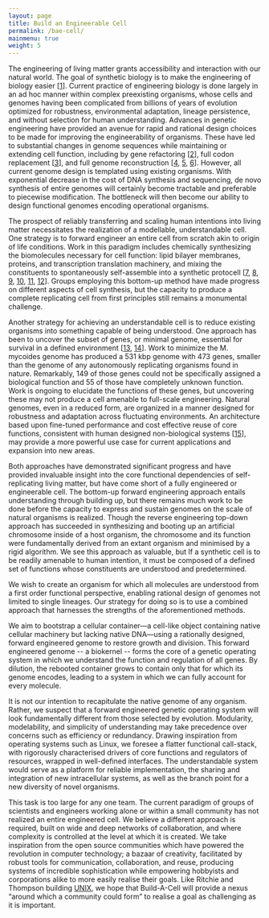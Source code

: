 ```yaml
---
layout: page
title: Build an Engineerable Cell
permalink: /bae-cell/
mainmenu: true
weight: 5
---
```


The engineering of living matter grants accessibility and interaction with our natural world. The goal of synthetic biology is to make the engineering of biology easier [[1](https://www.ncbi.nlm.nih.gov/pubmed/16306983)]. Current practice of engineering biology is done largely in an ad hoc manner within complex preexisting organisms, whose cells and genomes having been complicated from billions of years of evolution optimized for robustness, environmental adaptation, lineage persistence, and without selection for human understanding. Advances in genetic engineering have provided an avenue for rapid and rational design choices to be made for improving the engineerability of organisms. These have led to substantial changes in genome sequences while maintaining or extending cell function, including by gene refactoring [[2](https://www.ncbi.nlm.nih.gov/pubmed/16729053)], full codon replacement [[3](https://www.ncbi.nlm.nih.gov/pubmed/19633652)], and full genome reconstruction [[4](https://www.ncbi.nlm.nih.gov/pubmed/20488990), [5](https://www.ncbi.nlm.nih.gov/pubmed/12114528), [6](https://www.ncbi.nlm.nih.gov/pubmed/26076868)]. However, all current genome design is templated using existing organisms. With exponential decrease in the cost of DNA synthesis and sequencing, de novo synthesis of entire genomes will certainly become tractable and preferable to piecewise modification. The bottleneck will then become our ability to design functional genomes encoding operational organisms.  

The prospect of reliably transferring and scaling human intentions into living matter necessitates the realization of a modellable, understandable cell. One strategy is to forward engineer an entire cell from scratch akin to origin of life conditions. Work in this paradigm includes chemically synthesizing the biomolecules necessary for cell function: lipid bilayer membranes, proteins, and transcription translation machinery, and mixing the constituents to spontaneously self-assemble into a synthetic protocell [[7](https://www.ncbi.nlm.nih.gov/pubmed/11201752), [8](https://www.ncbi.nlm.nih.gov/pubmed/24606140), [9](https://www.ncbi.nlm.nih.gov/pubmed/21941243), [10](https://www.ncbi.nlm.nih.gov/pubmed/15591347), [11](https://www.ncbi.nlm.nih.gov/pubmed/21317359), [12](https://www.ncbi.nlm.nih.gov/pubmed/21886681)]. Groups employing this bottom-up method have made progress on different aspects of cell synthesis, but the capacity to produce a complete replicating cell from first principles still remains a monumental challenge.


Another strategy for achieving an understandable cell is to reduce existing organisms into something capable of being understood. One approach has been to uncover the subset of genes, or minimal genome, essential for survival in a defined environment [[13](https://www.ncbi.nlm.nih.gov/pubmed/27013737), [14](https://www.ncbi.nlm.nih.gov/pubmed/16645050)]. Work to minimize the M. mycoides genome has produced a 531 kbp genome with 473 genes, smaller than the genome of any autonomously replicating organisms found in nature. Remarkably, 149 of those genes could not be specifically assigned a biological function and 55 of those have completely unknown function. Work is ongoing to elucidate the functions of these genes, but uncovering these may not produce a cell amenable to full-scale engineering. Natural genomes, even in a reduced form, are organized in a manner designed for robustness and adaptation across fluctuating environments. An architecture based upon fine-tuned performance and cost effective reuse of core functions, consistent with human designed non-biological systems [[15](https://www.ncbi.nlm.nih.gov/pubmed/21886681)], may provide a more powerful use case for current applications and expansion into new areas.


Both approaches have demonstrated significant progress and have provided invaluable insight into the core functional dependencies of self-replicating living matter, but have come short of a fully engineered or engineerable cell. The bottom-up forward engineering approach entails understanding through building up, but there remains much work to be done before the capacity to express and sustain genomes on the scale of natural organisms is realized. Though the reverse engineering top-down approach has succeeded in synthesizing and booting up an artificial chromosome inside of a host organism, the chromosome and its function were fundamentally derived from an extant organism and minimised by a rigid algorithm. We see this approach as valuable, but  If a synthetic cell is to be readily amenable to human intention, it must be composed of a defined set of functions whose constituents are understood and predetermined.


We wish to create an organism for which all molecules are understood from a first order functional perspective, enabling rational design of genomes not limited to single lineages. Our strategy for doing so is to use a combined approach that harnesses the strengths of the aforementioned methods.


We aim to bootstrap a cellular container—a cell-like object containing native cellular machinery but lacking native DNA—using a rationally designed, forward engineered genome to restore growth and division. This forward engineered genome -- a biokernel -- forms the core of a genetic operating system in which we understand the function and regulation of all genes. By dilution, the rebooted container grows to contain only that for which its genome encodes, leading to a system in which we can fully account for every molecule.


It is not our intention to recapitulate the native genome of any organism. Rather, we suspect that a forward engineered genetic operating system will look fundamentally different from those selected by evolution. Modularity, modelability, and simplicity of understanding may take precedence over concerns such as efficiency or redundancy. Drawing inspiration from operating systems such as Linux, we foresee a flatter functional call-stack, with rigorously characterised drivers of core functions and regulators of resources, wrapped in well-defined interfaces. The understandable system would serve as a platform for reliable implementation, the sharing and integration of new intracellular systems, as well as the branch point for a new diversity of novel organisms.


This task is too large for any one team. The current paradigm of groups of scientists and engineers working alone or within a small community has not realized an entire engineered cell. We believe a different approach is required, built on wide and deep networks of collaboration, and where complexity is controlled at the level at which it is created. We take inspiration from the open source communities which have powered the revolution in computer technology; a bazaar of creativity, facilitated by robust tools for communication, collaboration, and reuse, producing systems of incredible sophistication while empowering hobbyists and corporations alike to more easily realise their goals. Like Ritchie and Thompson building [UNIX](/engineering/about/unix-philosophy/), we hope that Build-A-Cell will provide a nexus “around which a community could form” to realise a goal as challenging as it is important.
